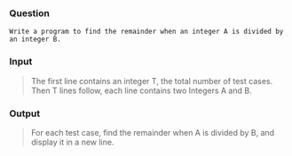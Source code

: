 ### Question
    Write a program to find the remainder when an integer A is divided by an integer B.

### Input
> The first line contains an integer T, the total number of test cases. Then T lines follow, each line contains two Integers A and B.

### Output
> For each test case, find the remainder when A is divided by B, and display it in a new line.